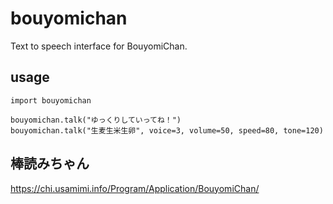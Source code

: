 # bouyomichan

Text to speech interface for BouyomiChan.

## usage

```
import bouyomichan

bouyomichan.talk("ゆっくりしていってね！")
bouyomichan.talk("生麦生米生卵", voice=3, volume=50, speed=80, tone=120)
```

## 棒読みちゃん

<https://chi.usamimi.info/Program/Application/BouyomiChan/>
